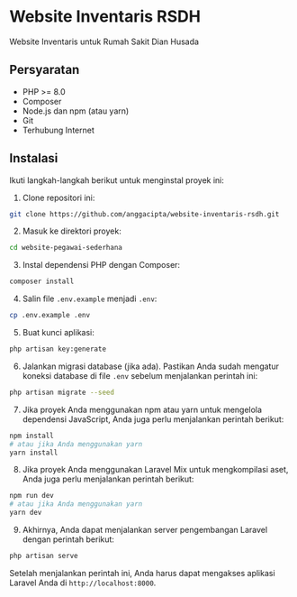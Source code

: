 # Website Inventaris RSDH

Website Inventaris untuk Rumah Sakit Dian Husada

## Persyaratan

- PHP >= 8.0
- Composer
- Node.js dan npm (atau yarn)
- Git
- Terhubung Internet

## Instalasi

Ikuti langkah-langkah berikut untuk menginstal proyek ini:

1. Clone repositori ini:

```bash
git clone https://github.com/anggacipta/website-inventaris-rsdh.git
```

2. Masuk ke direktori proyek:

```bash
cd website-pegawai-sederhana
```

3. Instal dependensi PHP dengan Composer:

```bash
composer install
```

4. Salin file `.env.example` menjadi `.env`:

```bash
cp .env.example .env
```

5. Buat kunci aplikasi:

```bash
php artisan key:generate
```

6. Jalankan migrasi database (jika ada). Pastikan Anda sudah mengatur koneksi database di file `.env` sebelum menjalankan perintah ini:

```bash
php artisan migrate --seed
```

7. Jika proyek Anda menggunakan npm atau yarn untuk mengelola dependensi JavaScript, Anda juga perlu menjalankan perintah berikut:

```bash
npm install
# atau jika Anda menggunakan yarn
yarn install
```

8. Jika proyek Anda menggunakan Laravel Mix untuk mengkompilasi aset, Anda juga perlu menjalankan perintah berikut:

```bash
npm run dev
# atau jika Anda menggunakan yarn
yarn dev
```

9. Akhirnya, Anda dapat menjalankan server pengembangan Laravel dengan perintah berikut:

```bash
php artisan serve
```

Setelah menjalankan perintah ini, Anda harus dapat mengakses aplikasi Laravel Anda di `http://localhost:8000`.
